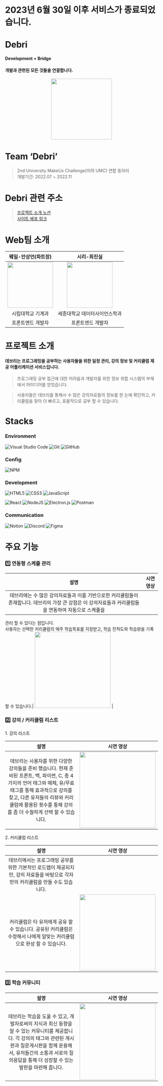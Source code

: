 # 2023년 6월 30일 이후 서비스가 종료되었습니다.

# Debri
#### Development + Bridge
#### 개발과 관련된 모든 것들을 연결합니다.

<div align="center">
  <img src="https://avatars.githubusercontent.com/u/108606862?s=200&v=4" style="width:200px; margin: 0 auto"/>
</div>

# Team ‘Debri’
> 2nd University MakeUs Challenge(이하 UMC) 연합 동아리  
> 개발기간: 2022.07 ~ 2022.11

# Debri 관련 주소
> [프로젝트 소개 노션](https://canary-lunch-ad0.notion.site/Team-Debri-8e136b78ee4f40bfb6d3a35ebab42f49)  
> [사이트 배포 링크](https://main--serene-wisp-ad6d50.netlify.app/)

# Web팀 소개
| 웨일-안상언(파트장) | 시리-최진실 |
| :------------------------------------------------------------------------------: | :---------------------------------------------------------------------------------------------------------------------------------------------------: |
| <img src="https://canary-lunch-ad0.notion.site/image/https%3A%2F%2Fs3-us-west-2.amazonaws.com%2Fsecure.notion-static.com%2F6c43316e-e853-4111-9826-3c0b69ee7b72%2Fphoto_2022-08-24_21-32-32.jpg?table=block&id=ee7fe4a1-f546-407f-b6f8-0d66877ba9f2&spaceId=ec4b1f8e-46a4-4fba-a137-4f22efc10e86&width=770&userId=&cache=v2" style="width:150px; margin: 0 auto"/> | <img src="https://canary-lunch-ad0.notion.site/image/https%3A%2F%2Fs3-us-west-2.amazonaws.com%2Fsecure.notion-static.com%2Ff58a7eb3-0d8b-45b4-87b7-563f7f3031d1%2FUntitled.jpeg?table=block&id=e2cab65a-4afc-4f6e-b478-3ceeb8233849&spaceId=ec4b1f8e-46a4-4fba-a137-4f22efc10e86&width=1920&userId=&cache=v2" style="width:150px; margin: 0 auto"/> |
| 시립대학교 기계과 | 세종대학교 데이터사이언스학과 |
| 프론트엔드 개발자 | 프론트엔드 개발자 |

# 프로젝트 소개
#### 데브리는 프로그래밍을 공부하는 사용자들을 위한 일정 관리, 강의 정보 및 커리큘럼 제공 어플리케이션 서비스입니다.

> 프로그래밍 공부 접근에 대한 어려움과 개발자를 위한 정보 취합 시스템의 부재에서 아이디어를 얻었습니다.

> 사용자들은 데브리를 통해서 수 많은 강의자료들의 정보를 한 눈에 확인하고, 커리큘럼을 찾아 더 빠르고, 효율적으로 공부 할 수 있습니다.


# Stacks
### Environment
![Visual Studio Code](https://img.shields.io/badge/Visual%20Studio%20Code-0078d7.svg?style=for-the-badge&logo=visual-studio-code&logoColor=white)
![Git](https://img.shields.io/badge/git-%23F05033.svg?style=for-the-badge&logo=git&logoColor=white)
![GitHub](https://img.shields.io/badge/github-%23121011.svg?style=for-the-badge&logo=github&logoColor=white)

### Config
![NPM](https://img.shields.io/badge/NPM-%23CB3837.svg?style=for-the-badge&logo=npm&logoColor=white)

### Development
![HTML5](https://img.shields.io/badge/html5-%23E34F26.svg?style=for-the-badge&logo=html5&logoColor=white)
![CSS3](https://img.shields.io/badge/css3-%231572B6.svg?style=for-the-badge&logo=css3&logoColor=white)
![JavaScript](https://img.shields.io/badge/javascript-%23323330.svg?style=for-the-badge&logo=javascript&logoColor=%23F7DF1E)

![React](https://img.shields.io/badge/react-%2320232a.svg?style=for-the-badge&logo=react&logoColor=%2361DAFB)
![NodeJS](https://img.shields.io/badge/node.js-6DA55F?style=for-the-badge&logo=node.js&logoColor=white)
![Electron.js](https://img.shields.io/badge/Electron-191970?style=for-the-badge&logo=Electron&logoColor=white)
![Postman](https://img.shields.io/badge/Postman-FF6C37?style=for-the-badge&logo=postman&logoColor=white)

### Communication
![Notion](https://img.shields.io/badge/Notion-%23000000.svg?style=for-the-badge&logo=notion&logoColor=white)
![Discord](https://img.shields.io/badge/Discord-%235865F2.svg?style=for-the-badge&logo=discord&logoColor=white)
![Figma](https://img.shields.io/badge/figma-%23F24E1E.svg?style=for-the-badge&logo=figma&logoColor=white)


# 주요 기능
### 1️⃣ 연동형 스케쥴 관리
| 설명 | 시연 영상|
| :-------------------------------------------: | :------------: |
|데브리에는 수 많은 강의자료들과 이를 기반으로한 커리큘럼들이 존재합니다. 데브리의 가장 큰 강점은 이 강의자료들과 커리큘럼들을 연동하여 자동으로 스케쥴을
관리 할 수 있다는 점입니다.  
사용자는 선택한 커리큘럼의 매주 학습목표를 지정받고, 학습 진척도와 학습량을 기록 할 수 있습니다.| <img src="https://file.notion.so/f/s/553d565c-69ef-42c4-bed0-de96bbd682af/1.gif?id=d5dedcd3-5ef6-470b-b914-c0528d7e878c&table=block&spaceId=ec4b1f8e-46a4-4fba-a137-4f22efc10e86&expirationTimestamp=1689494400000&signature=RX4JGdZ5y06mg0BUmjhTyEvu952mUaLMB4L5SIOqq3o&downloadName=1.gif" style="width:250px"/> |


### 2️⃣ 강의 / 커리큘럼 리스트
1\. 강의 리스트

| 설명 | 시연 영상|
| :-------------------------------------------: | :------------: |
|데브리는 사용자를 위한 다양한 강의들을 준비 했습니다. 현재 준비된 프론트, 백, 파이썬, C, 총 4가지의 언어 태그와 매체, 유/무료 태그를 통해 효과적으로 강의를 찾고, 다른 유저들의 리뷰와 커리큘럼에 활용된 횟수를 통해 강의를 좀 더 수월하게 선택 할 수 있습니다.| <img src="https://file.notion.so/f/s/2326d253-6a75-41a4-be74-15903d967f79/2.gif?id=4afd5f6e-4e41-41b7-9bca-e79500cd6ed0&table=block&spaceId=ec4b1f8e-46a4-4fba-a137-4f22efc10e86&expirationTimestamp=1689494400000&signature=3_IfW49QgdYXEzN4y3ocFWA6bT-_bGmnxIj_cG0Onfo&downloadName=2.gif" style="width:250px"/> |


2\. 커리큘럼 리스트

| 설명 | 시연 영상|
| :-------------------------------------------: | :------------: |
|데브리에서는 프로그래밍 공부를 위한 기본적인 로드맵이 제공되지만, 강의 자료들을 바탕으로 각자만의 커리큘럼을 만들 수도 있습니다.  
커리큘럼은 타 유저에게 공유 할 수 있습니다. 공유된 커리큘럼은 수정해서 나에게 알맞는 커리큘럼으로 완성 할 수 있습니다.| <img src="https://file.notion.so/f/s/2e4007f2-90eb-481d-8df3-13e5f23b058c/4.gif?id=4c2425ed-6be5-4ae3-991d-3a513b34debc&table=block&spaceId=ec4b1f8e-46a4-4fba-a137-4f22efc10e86&expirationTimestamp=1689494400000&signature=pigZQKfdHCt8gw0urcMJx5SDx3JmZ6HeY5GCfbdnOyo&downloadName=4.gif" style="width: 250px"> |


### 3️⃣ 학습 커뮤니티

| 설명 | 시연 영상|
| :-------------------------------------------: | :------------: |
|데브리는 학습을 도울 수 있고, 개발자로써의 지식과 최신 동향을 알 수 있는 커뮤니티를 제공합니다. 각 강의의 태그와 관련된 게시판과 질문게시판을 함께 운용해서, 유저들간의 소통과 서로의 질의응답을 통해 더 성장할 수 있는 발판을 마련해 줍니다.| <img src="https://file.notion.so/f/s/26f32ce1-32bc-4ae2-b93c-8111a3b72846/3.gif?id=c1833c76-f204-4775-9f0c-07401ed983aa&table=block&spaceId=ec4b1f8e-46a4-4fba-a137-4f22efc10e86&expirationTimestamp=1689494400000&signature=6aKP0DfZPzMq9zzjw5yYiROO7PAcla2Eu6lkOkFcaGE&downloadName=3.gif" style="width: 250px"> |
